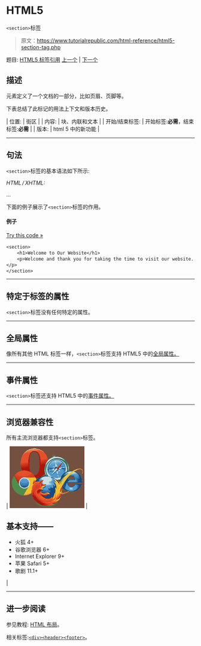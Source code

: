 # HTML5

`<section>`标签

> 原文：<https://www.tutorialrepublic.com/html-reference/html5-section-tag.php>

题目: [HTML5 标签引用](html5-tags.php) [上一个](html-script-tag.php) | [下一个](html-select-tag.php)

## 描述

元素定义了一个文档的一部分，比如页眉、页脚等。

下表总结了此标记的用法上下文和版本历史。

| 位置: | 街区 |
| 内容: | 块、内联和文本 |
| 开始/结束标签: | 开始标签:**必需**，结束标签:**必需** |
| 版本: | html 5 中的新功能 |

* * *

## 句法

`<section>`标签的基本语法如下所示:

*HTML / XHTML:* <section> ... </section>

下面的例子展示了`<section>`标签的作用。

#### 例子

[Try this code »](../codelab.php?topic=html5&file=section-tag "Try this code using online Editor")

```
<section>
    <h1>Welcome to Our Website</h1>
    <p>Welcome and thank you for taking the time to visit our website.</p>
</section>
```

* * *

## 特定于标签的属性

`<section>`标签没有任何特定的属性。

* * *

## 全局属性

像所有其他 HTML 标签一样，`<section>`标签支持 HTML5 中的[全局属性。](html5-global-attributes.php)

* * *

## 事件属性

`<section>`标签还支持 HTML5 中的[事件属性。](html5-event-attributes.php)

* * *

## 浏览器兼容性

所有主流浏览器都支持`<section>`标签。

| ![Browsers Icon](img/e9331123c77668c1832e541c2fca1002.png) | 

## 基本支持——

*   火狐 4+
*   谷歌浏览器 6+
*   Internet Explorer 9+
*   苹果 Safari 5+
*   歌剧 11.1+

 |

* * *

## 进一步阅读

参见教程: [HTML 布局](../html-tutorial/html-layout.php)。

相关标签:[`<div>`](html-div-tag.php)[`<header>`](html5-header-tag.php)[`<footer>`](html5-footer-tag.php)。